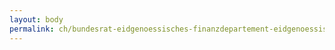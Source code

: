 ```yaml
---
layout: body
permalink: ch/bundesrat-eidgenoessisches-finanzdepartement-eidgenoessisches-personalamt-direktion-ausbildungszentrum-der-bundesverwaltung-azb-it-unterstuetzung-aus-und-weiterbildung-bundesverwaltung/
---
```



